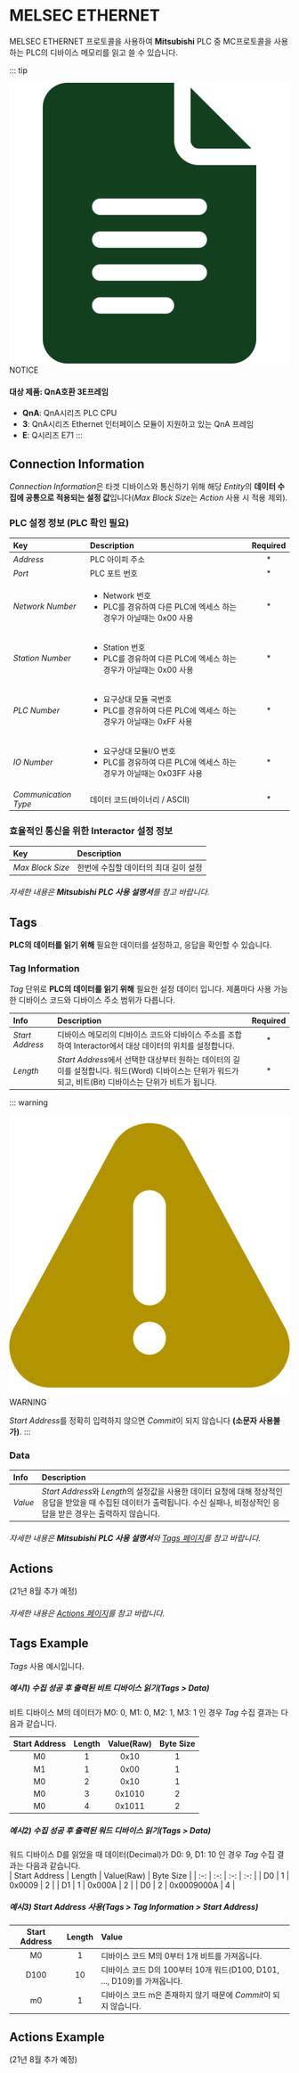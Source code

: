 # MELSEC ETHERNET
MELSEC ETHERNET 프로토콜을 사용하여 **Mitsubishi** PLC 중 MC프로토콜을 사용하는 PLC의 디바이스 메모리를 읽고 쓸 수 있습니다.

::: tip <p class="custom-block-title"><img src="../../img/icon/tip.svg">NOTICE</p>
#### 대상 제품: QnA호환 3E프레임
* **QnA**: QnA시리즈 PLC CPU
* **3**: QnA시리즈 Ethernet 인터페이스 모듈이 지원하고 있는 QnA 프레임
* **E**: Q시리즈 E71
:::

## Connection Information
*Connection Information*은 타겟 디바이스와 통신하기 위해 해당 *Entity*의 **데이터 수집에 공통으로 적용되는 설정 값**입니다(*Max Block Size*는 *Action* 사용 시 적용 제외).
### PLC 설정 정보 (PLC 확인 필요)
| Key | Description | Required |
| :- | :- | :-: |
| _Address_ | PLC 아이피 주소 | * |
| _Port_ | PLC 포트 번호 | * |
| _Network Number_ | <ul><li>Network 번호</li><li>PLC를 경유하여 다른 PLC에 엑세스 하는 경우가 아닐때는 0x00 사용</li></ul> | * |
| _Station Number_ | <ul><li>Station 번호</li><li>PLC를 경유하여 다른 PLC에 엑세스 하는 경우가 아닐때는 0x00 사용</li></ul> | * |
| _PLC Number_ | <ul><li>요구상대 모듈 국번호</li><li>PLC를 경유하여 다른 PLC에 엑세스 하는 경우가 아닐때는 0xFF 사용</li></ul> | * |
| _IO Number_ | <ul><li>요구상대 모듈I/O 번호</li><li>PLC를 경유하여 다른 PLC에 엑세스 하는 경우가 아닐때는 0x03FF 사용</li></ul> | * |
| _Communication Type_ | 데이터 코드(바이너리 / ASCII)| * |

### 효율적인 통신을 위한 Interactor 설정 정보
| Key | Description |
| :- | :- |
| _Max Block Size_ | 한번에 수집할 데이터의 최대 길이 설정 |  

###### 자세한 내용은 **Mitsubishi PLC 사용 설명서**를 참고 바랍니다.

## Tags
**PLC의 데이터를 읽기 위해** 필요한 데이터를 설정하고, 응답을 확인할 수 있습니다.

### Tag Information
*Tag* 단위로 **PLC의 데이터를 읽기 위해** 필요한 설정 데이터 입니다. 제품마다 사용 가능한 디바이스 코드와 디바이스 주소 범위가 다릅니다.  

| Info | Description | Required |
| :- | :- | :-: |
| _Start Address_ | 디바이스 메모리의 디바이스 코드와 디바이스 주소를 조합하여 Interactor에서 대상 데이터의 위치를 설정합니다. | * |
| _Length_ | *Start Address*에서 선택한 대상부터 원하는 데이터의 길이를 설정합니다. 워드(Word) 디바이스는 단위가 워드가 되고, 비트(Bit) 디바이스는 단위가 비트가 됩니다. | * |

::: warning <p class="custom-block-title"><img src="../../img/icon/warning.svg">WARNING</p>
*Start Address*를 정확히 입력하지 않으면 *Commit*이 되지 않습니다 **(소문자 사용불가)**.
:::

### Data

| Info | Description |
| :- | :- |
| _Value_ | *Start Address*와 *Length*의 설정값을 사용한 데이터 요청에 대해 정상적인 응답을 받았을 때 수집된 데이터가 출력됩니다. 수신 실패나, 비정상적인 응답을 받은 경우는 출력하지 않습니다.  

###### 자세한 내용은 **Mitsubishi PLC 사용 설명서**와 [Tags 페이지](../general/tags.md)를 참고 바랍니다.

## Actions

<span class="construction"/>(21년 8월 추가 예정)
<!-- **PLC의 데이터를 쓰기 위해** 필요한 데이터를 설정합니다.   -->

###### 자세한 내용은 [Actions 페이지](../general/actions.md)를 참고 바랍니다.

## Tags Example
*Tags* 사용 예시입니다.

##### 예시1) 수집 성공 후 출력된 비트 디바이스 읽기(*Tags* > *Data*)
비트 디바이스 M의 데이터가 M0: 0, M1: 0, M2: 1, M3: 1 인 경우 *Tag* 수집 결과는 다음과 같습니다.  

| Start Address | Length | Value(Raw) | Byte Size |
| :-: | :-: | :-: | :-: |
| M0 | 1 | 0x10 | 1 |
| M1 | 1 | 0x00 | 1 |
| M0 | 2 | 0x10 | 1 |
| M0 | 3 | 0x1010 | 2 |
| M0 | 4 | 0x1011 | 2 |

##### 예시2) 수집 성공 후 출력된 워드 디바이스 읽기(*Tags* > *Data*)
워드 디바이스 D를 읽었을 때 데이터(Decimal)가 D0: 9, D1: 10 인 경우 *Tag* 수집 결과는 다음과 같습니다.  
| Start Address | Length | Value(Raw) | Byte Size |
| :-: | :-: | :-: | :-: |
| D0 | 1 | 0x0009 | 2 |
| D1 | 1 | 0x000A | 2 |
| D0 | 2 | 0x0009000A | 4 |


##### 예시3) *Start Address* 사용(*Tags* > *Tag Information* > *Start Address*)
| Start Address | Length | Value |
| :-: | :-: | :- |
| M0 | 1 | 디바이스 코드 M의 0부터 1개 비트를 가져옵니다. |
| D100 | 10 | 디바이스 코드 D의 100부터 10개 워드(D100, D101, ..., D109)를 가져옵니다.
| m0 | 1 | 디바이스 코드 m은 존재하지 않기 때문에 *Commit*이 되지 않습니다. |

## Actions Example
<span class="construction"/>(21년 8월 추가 예정)